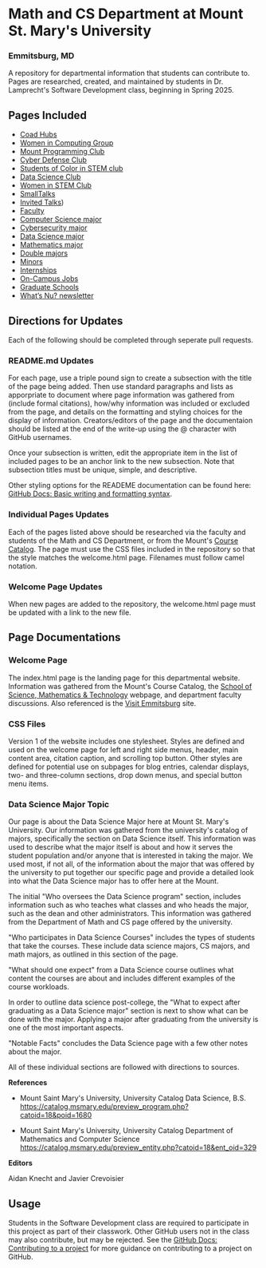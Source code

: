 # Math and CS Department at Mount St. Mary's University
### Emmitsburg, MD

A repository for departmental information that students can contribute to. Pages are researched, created, and maintained by students in Dr. Lamprecht's Software Development class, beginning in Spring 2025.

## Pages Included

* [Coad Hubs](#coad-hubs)
* [Women in Computing Group](#women-in-computing)
* [Mount Programming Club](#mount-programming-club)
* [Cyber Defense Club](#cyber-defense-club-readme) 
* [Students of Color in STEM club](#students-of-color-in-stem)
* [Data Science Club](#data-science-club-page)
* [Women in STEM Club](#women-in-stem)
* [SmallTalks](#smalltalks)
* [Invited Talks](#invited-talks-page))
* [Faculty](#faculty)
* [Computer Science major](#computer-science-major) 
* [Cybersecurity major](#cybersecurity-major) 
* [Data Science major](#data-major)
* [Mathematics major](#mathematics-major)
* [Double majors](#data-major)
* [Minors](#minors)
* [Internships](#internships) 
* [On-Campus Jobs](#oncampus-jobs)
* [Graduate Schools](#graduate-schools)
* [What’s Nu? newsletter](#whats-nu?)

## Directions for Updates

Each of the following should be completed through seperate pull requests.

### README.md Updates

For each page, use a triple pound sign to create a subsection with the title of the page being added. Then use standard paragraphs and lists as apporpriate to document where page information was gathered from (include formal citations), how/why information was included or excluded from the page, and details on the formatting and styling choices for the display of information. Creators/editors of the page and the documentaion should be listed at the end of the write-up using the @ character with GitHub usernames.

Once your subsection is written, edit the appropriate item in the list of included pages to be an anchor link to the new subsection. Note that subsection titles must be unique, simple, and descriptive.

Other styling options for the READEME documentation can be found here: [GitHub Docs: Basic writing and formatting syntax](https://docs.github.com/en/get-started/writing-on-github/getting-started-with-writing-and-formatting-on-github/basic-writing-and-formatting-syntax).

### Individual Pages Updates

Each of the pages listed above should be researched via the faculty and students of the Math and CS Department, or from the Mount's [Course Catalog](https://catalog.msmary.edu/index.php). The page must use the CSS files included in the repository so that the style matches the welcome.html page. Filenames must follow camel notation.

### Welcome Page Updates

When new pages are added to the repository, the welcome.html page must be updated with a link to the new file.

## Page Documentations

### Welcome Page

The index.html page is the landing page for this departmental website. Information was gathered from the Mount's Course Catalog, the [School of Science, Mathematics & Technology](https://msmary.edu/academics/schools-divisions/school-of-science-mathematics-and-technology/index.html) webpage, and department faculty discussions. Also referenced is the [Visit Emmitsburg](https://visitemmitsburg.com) site.

### CSS Files

Version 1 of the website includes one stylesheet. Styles are defined and used on the welcome page for left and right side menus, header, main content area, citation caption, and scrolling top button. Other styles are defined for potential use on subpages for blog entries, calendar displays, two- and three-column sections, drop down menus, and special button menu items.

### Data Science Major Topic

Our page is about the Data Science Major here at Mount St. Mary's University. Our information was gathered from the university's catalog of majors, specifically the section on Data Science itself. This information was used to describe what the major itself is about and how it serves the student population and/or anyone that is interested in taking the major. We used most, if not all, of the information about the major that was offered by the university to put together our specific page and provide a detailed look into what the Data Science major has to offer here at the Mount.

The initial "Who oversees the Data Science program" section, includes information such as who teaches what classes and who heads the major, such as the dean and other administrators. This information was gathered from the Department of Math and CS page offered by the university.

"Who participates in Data Science Courses" includes the types of students that take the courses. These include data science majors, CS majors, and math majors, as outlined in this section of the page.

"What should one expect" from a Data Science course outlines what content the courses are about and includes different examples of the course workloads.

In order to outline data science post-college, the "What to expect after graduating as a Data Science major" section is next to show what can be done with the major. Applying a major after graduating from the university is one of the most important aspects.

"Notable Facts" concludes the Data Science page with a few other notes about the major.

All of these individual sections are followed with directions to sources.

**References**
* Mount Saint Mary's University, University Catalog
Data Science, B.S.
https://catalog.msmary.edu/preview_program.php?catoid=18&poid=1680

* Mount Saint Mary's University, University Catalog
Department of Mathematics and Computer Science
https://catalog.msmary.edu/preview_entity.php?catoid=18&ent_oid=329

**Editors**

Aidan Knecht and Javier Crevoisier

## Usage

Students in the Software Development class are required to participate in this project as part of their classwork. Other GitHub users not in the class may also contribute, but may be rejected. See the [GitHub Docs: Contributing to a project](https://docs.github.com/en/get-started/exploring-projects-on-github/contributing-to-a-project) for more guidance on contributing to a project on GitHub.
